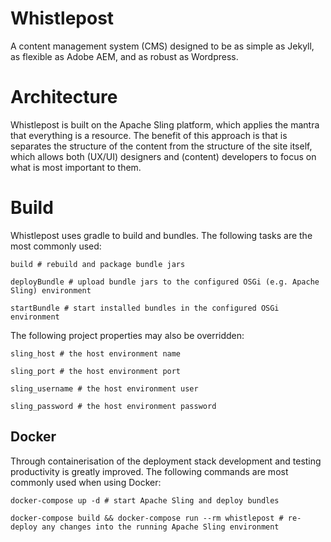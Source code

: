 Whistlepost
===========

A content management system (CMS) designed to be as simple as Jekyll, as flexible as Adobe AEM, and as robust as Wordpress.

# Architecture

Whistlepost is built on the Apache Sling platform, which applies the mantra that everything is a resource. The benefit of this approach is that is separates the structure of the content from the structure of the site itself, which allows both (UX/UI) designers and (content) developers to focus on what is most important to them.

# Build

Whistlepost uses gradle to build and bundles. The following tasks are the most commonly used:

    build # rebuild and package bundle jars
    
    deployBundle # upload bundle jars to the configured OSGi (e.g. Apache Sling) environment
    
    startBundle # start installed bundles in the configured OSGi environment

The following project properties may also be overridden:

    sling_host # the host environment name
    
    sling_port # the host environment port
    
    sling_username # the host environment user
    
    sling_password # the host environment password

## Docker

Through containerisation of the deployment stack development and testing productivity is greatly improved. The following
commands are most commonly used when using Docker:

    docker-compose up -d # start Apache Sling and deploy bundles
    
    docker-compose build && docker-compose run --rm whistlepost # re-deploy any changes into the running Apache Sling environment

